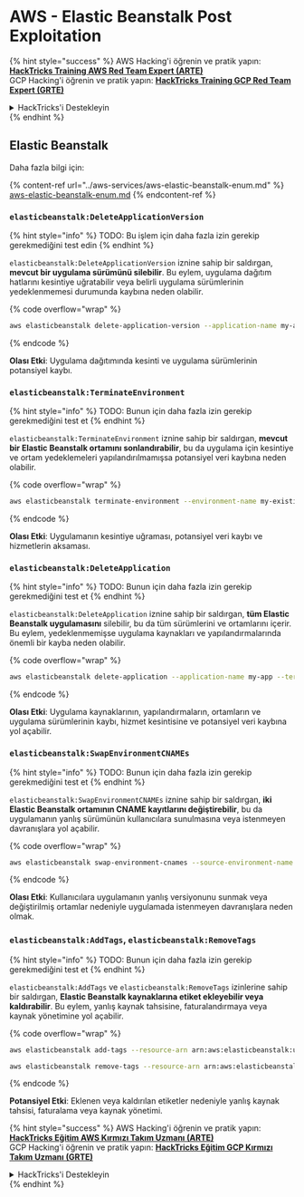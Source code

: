 # AWS - Elastic Beanstalk Post Exploitation

{% hint style="success" %}
AWS Hacking'i öğrenin ve pratik yapın:<img src="../../../.gitbook/assets/image (1) (1) (1) (1).png" alt="" data-size="line">[**HackTricks Training AWS Red Team Expert (ARTE)**](https://training.hacktricks.xyz/courses/arte)<img src="../../../.gitbook/assets/image (1) (1) (1) (1).png" alt="" data-size="line">\
GCP Hacking'i öğrenin ve pratik yapın: <img src="../../../.gitbook/assets/image (2) (1).png" alt="" data-size="line">[**HackTricks Training GCP Red Team Expert (GRTE)**<img src="../../../.gitbook/assets/image (2) (1).png" alt="" data-size="line">](https://training.hacktricks.xyz/courses/grte)

<details>

<summary>HackTricks'i Destekleyin</summary>

* [**abonelik planlarını**](https://github.com/sponsors/carlospolop) kontrol edin!
* **💬 [**Discord grubuna**](https://discord.gg/hRep4RUj7f) veya [**telegram grubuna**](https://t.me/peass) katılın ya da **Twitter'da** 🐦 [**@hacktricks\_live**](https://twitter.com/hacktricks_live)**'i takip edin.**
* **Hacking ipuçlarını paylaşmak için** [**HackTricks**](https://github.com/carlospolop/hacktricks) ve [**HackTricks Cloud**](https://github.com/carlospolop/hacktricks-cloud) github reposuna PR gönderin.

</details>
{% endhint %}

## Elastic Beanstalk

Daha fazla bilgi için:

{% content-ref url="../aws-services/aws-elastic-beanstalk-enum.md" %}
[aws-elastic-beanstalk-enum.md](../aws-services/aws-elastic-beanstalk-enum.md)
{% endcontent-ref %}

### `elasticbeanstalk:DeleteApplicationVersion`

{% hint style="info" %}
TODO: Bu işlem için daha fazla izin gerekip gerekmediğini test edin
{% endhint %}

`elasticbeanstalk:DeleteApplicationVersion` iznine sahip bir saldırgan, **mevcut bir uygulama sürümünü silebilir**. Bu eylem, uygulama dağıtım hatlarını kesintiye uğratabilir veya belirli uygulama sürümlerinin yedeklenmemesi durumunda kaybına neden olabilir.

{% code overflow="wrap" %}
```bash
aws elasticbeanstalk delete-application-version --application-name my-app --version-label my-version
```
{% endcode %}

**Olası Etki**: Uygulama dağıtımında kesinti ve uygulama sürümlerinin potansiyel kaybı.

### `elasticbeanstalk:TerminateEnvironment`

{% hint style="info" %}
TODO: Bunun için daha fazla izin gerekip gerekmediğini test et
{% endhint %}

`elasticbeanstalk:TerminateEnvironment` iznine sahip bir saldırgan, **mevcut bir Elastic Beanstalk ortamını sonlandırabilir**, bu da uygulama için kesintiye ve ortam yedeklemeleri yapılandırılmamışsa potansiyel veri kaybına neden olabilir.

{% code overflow="wrap" %}
```bash
aws elasticbeanstalk terminate-environment --environment-name my-existing-env
```
{% endcode %}

**Olası Etki**: Uygulamanın kesintiye uğraması, potansiyel veri kaybı ve hizmetlerin aksaması.

### `elasticbeanstalk:DeleteApplication`

{% hint style="info" %}
TODO: Bunun için daha fazla izin gerekip gerekmediğini test et
{% endhint %}

`elasticbeanstalk:DeleteApplication` iznine sahip bir saldırgan, **tüm Elastic Beanstalk uygulamasını** silebilir, bu da tüm sürümlerini ve ortamlarını içerir. Bu eylem, yedeklenmemişse uygulama kaynakları ve yapılandırmalarında önemli bir kayba neden olabilir.

{% code overflow="wrap" %}
```bash
aws elasticbeanstalk delete-application --application-name my-app --terminate-env-by-force
```
{% endcode %}

**Olası Etki**: Uygulama kaynaklarının, yapılandırmaların, ortamların ve uygulama sürümlerinin kaybı, hizmet kesintisine ve potansiyel veri kaybına yol açabilir.

### `elasticbeanstalk:SwapEnvironmentCNAMEs`

{% hint style="info" %}
TODO: Bunun için daha fazla izin gerekip gerekmediğini test et
{% endhint %}

`elasticbeanstalk:SwapEnvironmentCNAMEs` iznine sahip bir saldırgan, **iki Elastic Beanstalk ortamının CNAME kayıtlarını değiştirebilir**, bu da uygulamanın yanlış sürümünün kullanıcılara sunulmasına veya istenmeyen davranışlara yol açabilir.

{% code overflow="wrap" %}
```bash
aws elasticbeanstalk swap-environment-cnames --source-environment-name my-env-1 --destination-environment-name my-env-2
```
{% endcode %}

**Olası Etki**: Kullanıcılara uygulamanın yanlış versiyonunu sunmak veya değiştirilmiş ortamlar nedeniyle uygulamada istenmeyen davranışlara neden olmak.

### `elasticbeanstalk:AddTags`, `elasticbeanstalk:RemoveTags`

{% hint style="info" %}
TODO: Bunun için daha fazla izin gerekip gerekmediğini test et
{% endhint %}

`elasticbeanstalk:AddTags` ve `elasticbeanstalk:RemoveTags` izinlerine sahip bir saldırgan, **Elastic Beanstalk kaynaklarına etiket ekleyebilir veya kaldırabilir**. Bu eylem, yanlış kaynak tahsisine, faturalandırmaya veya kaynak yönetimine yol açabilir.

{% code overflow="wrap" %}
```bash
aws elasticbeanstalk add-tags --resource-arn arn:aws:elasticbeanstalk:us-west-2:123456789012:environment/my-app/my-env --tags Key=MaliciousTag,Value=1

aws elasticbeanstalk remove-tags --resource-arn arn:aws:elasticbeanstalk:us-west-2:123456789012:environment/my-app/my-env --tag-keys MaliciousTag
```
{% endcode %}

**Potansiyel Etki**: Eklenen veya kaldırılan etiketler nedeniyle yanlış kaynak tahsisi, faturalama veya kaynak yönetimi.

{% hint style="success" %}
AWS Hacking'i öğrenin ve pratik yapın:<img src="../../../.gitbook/assets/image (1) (1) (1) (1).png" alt="" data-size="line">[**HackTricks Eğitim AWS Kırmızı Takım Uzmanı (ARTE)**](https://training.hacktricks.xyz/courses/arte)<img src="../../../.gitbook/assets/image (1) (1) (1) (1).png" alt="" data-size="line">\
GCP Hacking'i öğrenin ve pratik yapın: <img src="../../../.gitbook/assets/image (2) (1).png" alt="" data-size="line">[**HackTricks Eğitim GCP Kırmızı Takım Uzmanı (GRTE)**<img src="../../../.gitbook/assets/image (2) (1).png" alt="" data-size="line">](https://training.hacktricks.xyz/courses/grte)

<details>

<summary>HackTricks'i Destekleyin</summary>

* [**abonelik planlarını**](https://github.com/sponsors/carlospolop) kontrol edin!
* **💬 [**Discord grubuna**](https://discord.gg/hRep4RUj7f) veya [**telegram grubuna**](https://t.me/peass) katılın ya da **Twitter'da** 🐦 [**@hacktricks\_live**](https://twitter.com/hacktricks_live)**'i takip edin.**
* **Hacking ipuçlarını paylaşmak için** [**HackTricks**](https://github.com/carlospolop/hacktricks) ve [**HackTricks Cloud**](https://github.com/carlospolop/hacktricks-cloud) github reposuna PR gönderin.

</details>
{% endhint %}
